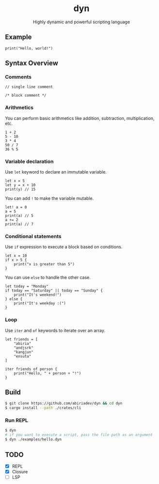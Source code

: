 <h1 align="center">dyn</h1>
<p align="center">Highly dynamic and powerful scripting language</p>

## Example

```dyn
print("Hello, world!")
```

## Syntax Overview

### Comments

```dyn
// single line comment

/* block comment */
```

### Arithmetics

You can perform basic arithmetics like addition, subtraction, multiplication, etc.

```dyn
1 + 2
5 - 10
3 * 4
50 / 7
36 % 5
```

### Variable declaration

Use `let` keyword to declare an immutable variable.

```dyn
let x = 5
let y = x + 10
print(y) // 15
```

You can add `!` to make the variable mutable.

```dyn
let! a = 0
a = 5
print(a) // 5
a += 2
print(a) // 7
```

### Conditional statements

Use `if` expression to execute a block based on conditions.

```dyn
let x = 10
if x > 5 {
	print("x is greater than 5")
}
```

You can use `else` to handle the other case.

```dyn
let today = "Monday"
if today == "Saturday" || today == "Sunday" {
	print("It's weekend!")
} else {
    print("It's weekday :(")
}
```

### Loop

Use `iter` and `of` keywords to iterate over an array.

```dyn
let friends = [
	"abiria"
	"andjsrk"
	"kangjun"
	"ensuta"
]

iter friends of person {
	print("Hello, " + person + "!")
}
```

## Build

```sh
$ git clone https://github.com/abiriadev/dyn && cd dyn
$ cargo install --path ./crates/cli
```

### Run REPL

```sh
$ dyn
# if you want to execute a script, pass the file path as an argument
$ dyn ./examples/hello.dyn
```

## TODO

-   [x] REPL
-   [x] Closure
-   [ ] LSP
